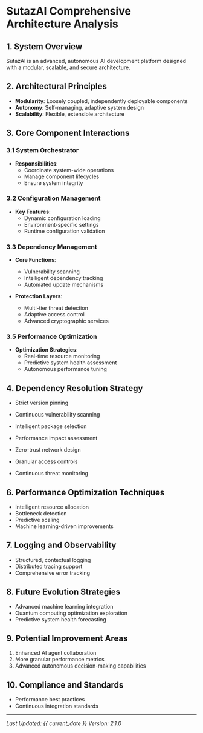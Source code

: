 # SutazAI Comprehensive Architecture Analysis

## 1. System Overview
SutazAI is an advanced, autonomous AI development platform designed with a modular, scalable, and secure architecture.

## 2. Architectural Principles
- **Modularity**: Loosely coupled, independently deployable components
- **Autonomy**: Self-managing, adaptive system design
- **Scalability**: Flexible, extensible architecture

## 3. Core Component Interactions

### 3.1 System Orchestrator
- **Responsibilities**: 
  - Coordinate system-wide operations
  - Manage component lifecycles
  - Ensure system integrity

### 3.2 Configuration Management
- **Key Features**:
  - Dynamic configuration loading
  - Environment-specific settings
  - Runtime configuration validation

### 3.3 Dependency Management
- **Core Functions**:
  - Vulnerability scanning
  - Intelligent dependency tracking
  - Automated update mechanisms

- **Protection Layers**:
  - Multi-tier threat detection
  - Adaptive access control
  - Advanced cryptographic services

### 3.5 Performance Optimization
- **Optimization Strategies**:
  - Real-time resource monitoring
  - Predictive system health assessment
  - Autonomous performance tuning

## 4. Dependency Resolution Strategy
- Strict version pinning
- Continuous vulnerability scanning
- Intelligent package selection
- Performance impact assessment

- Zero-trust network design
- Granular access controls
- Continuous threat monitoring

## 6. Performance Optimization Techniques
- Intelligent resource allocation
- Bottleneck detection
- Predictive scaling
- Machine learning-driven improvements

## 7. Logging and Observability
- Structured, contextual logging
- Distributed tracing support
- Comprehensive error tracking

## 8. Future Evolution Strategies
- Advanced machine learning integration
- Quantum computing optimization exploration
- Predictive system health forecasting

## 9. Potential Improvement Areas
1. Enhanced AI agent collaboration
2. More granular performance metrics
3. Advanced autonomous decision-making capabilities

## 10. Compliance and Standards
- Performance best practices
- Continuous integration standards

---

*Last Updated: {{ current_date }}*
*Version: 2.1.0* 